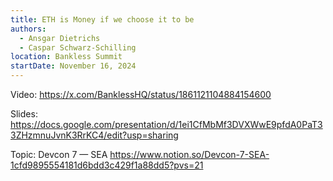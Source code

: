 ```yaml
---
title: ETH is Money if we choose it to be
authors:
  - Ansgar Dietrichs
  - Caspar Schwarz-Schilling
location: Bankless Summit
startDate: November 16, 2024
---
```


Video: <https://x.com/BanklessHQ/status/1861121104884154600>

Slides: <https://docs.google.com/presentation/d/1ei1CfMbMf3DVXWwE9pfdA0PaT33ZHzmnuJvnK3RrKC4/edit?usp=sharing>

Topic: Devcon 7 — SEA <https://www.notion.so/Devcon-7-SEA-1cfd9895554181d6bdd3c429f1a88dd5?pvs=21>

